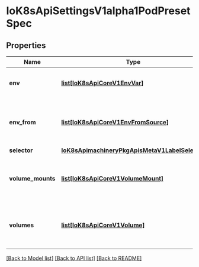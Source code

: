 # IoK8sApiSettingsV1alpha1PodPresetSpec

## Properties
Name | Type | Description | Notes
------------ | ------------- | ------------- | -------------
**env** | [**list[IoK8sApiCoreV1EnvVar]**](IoK8sApiCoreV1EnvVar.md) | Env defines the collection of EnvVar to inject into containers. | [optional] 
**env_from** | [**list[IoK8sApiCoreV1EnvFromSource]**](IoK8sApiCoreV1EnvFromSource.md) | EnvFrom defines the collection of EnvFromSource to inject into containers. | [optional] 
**selector** | [**IoK8sApimachineryPkgApisMetaV1LabelSelector**](IoK8sApimachineryPkgApisMetaV1LabelSelector.md) |  | [optional] 
**volume_mounts** | [**list[IoK8sApiCoreV1VolumeMount]**](IoK8sApiCoreV1VolumeMount.md) | VolumeMounts defines the collection of VolumeMount to inject into containers. | [optional] 
**volumes** | [**list[IoK8sApiCoreV1Volume]**](IoK8sApiCoreV1Volume.md) | Volumes defines the collection of Volume to inject into the pod. | [optional] 

[[Back to Model list]](../README.md#documentation-for-models) [[Back to API list]](../README.md#documentation-for-api-endpoints) [[Back to README]](../README.md)

